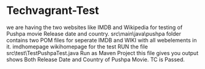 # Techvagrant-Test
we are having the two websites like IMDB and Wikipedia for testing of Pushpa movie Release date and country.
src\main\java\pushpa folder contains two POM files for seperate IMDB and WIKI with all webelements in it.
imdhomepage
wikihomepage
for the test RUN the file 
src\test\TestPushpaTest.java
Run as Maven Project this file  gives you output shows Both Release Date and Country of Pushpa Movie.
TC is Passed.

